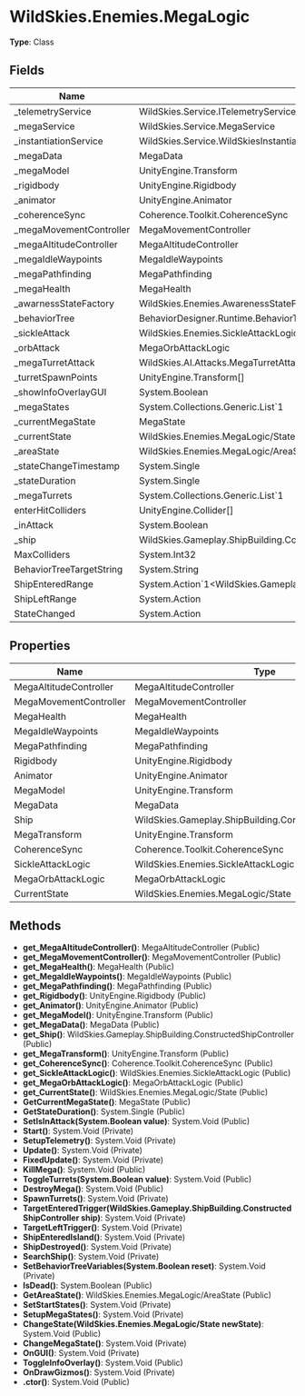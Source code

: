 ﻿# WildSkies.Enemies.MegaLogic

**Type**: Class

## Fields

| Name | Type | Access |
|------|------|--------|
| _telemetryService | WildSkies.Service.ITelemetryService | Private |
| _megaService | WildSkies.Service.MegaService | Private |
| _instantiationService | WildSkies.Service.WildSkiesInstantiationService | Private |
| _megaData | MegaData | Private |
| _megaModel | UnityEngine.Transform | Private |
| _rigidbody | UnityEngine.Rigidbody | Private |
| _animator | UnityEngine.Animator | Private |
| _coherenceSync | Coherence.Toolkit.CoherenceSync | Private |
| _megaMovementController | MegaMovementController | Private |
| _megaAltitudeController | MegaAltitudeController | Private |
| _megaIdleWaypoints | MegaIdleWaypoints | Private |
| _megaPathfinding | MegaPathfinding | Private |
| _megaHealth | MegaHealth | Private |
| _awarnessStateFactory | WildSkies.Enemies.AwarenessStateFactory | Private |
| _behaviorTree | BehaviorDesigner.Runtime.BehaviorTree | Private |
| _sickleAttack | WildSkies.Enemies.SickleAttackLogic | Private |
| _orbAttack | MegaOrbAttackLogic | Private |
| _megaTurretAttack | WildSkies.AI.Attacks.MegaTurretAttack | Private |
| _turretSpawnPoints | UnityEngine.Transform[] | Private |
| _showInfoOverlayGUI | System.Boolean | Private |
| _megaStates | System.Collections.Generic.List`1<MegaState> | Private |
| _currentMegaState | MegaState | Private |
| _currentState | WildSkies.Enemies.MegaLogic/State | Private |
| _areaState | WildSkies.Enemies.MegaLogic/AreaState | Private |
| _stateChangeTimestamp | System.Single | Private |
| _stateDuration | System.Single | Private |
| _megaTurrets | System.Collections.Generic.List`1<MegaTurret> | Private |
| enterHitColliders | UnityEngine.Collider[] | Private |
| _inAttack | System.Boolean | Private |
| _ship | WildSkies.Gameplay.ShipBuilding.ConstructedShipController | Private |
| MaxColliders | System.Int32 | Private |
| BehaviorTreeTargetString | System.String | Private |
| ShipEnteredRange | System.Action`1<WildSkies.Gameplay.ShipBuilding.ConstructedShipController> | Public |
| ShipLeftRange | System.Action | Public |
| StateChanged | System.Action | Public |

## Properties

| Name | Type | Access |
|------|------|--------|
| MegaAltitudeController | MegaAltitudeController | Public |
| MegaMovementController | MegaMovementController | Public |
| MegaHealth | MegaHealth | Public |
| MegaIdleWaypoints | MegaIdleWaypoints | Public |
| MegaPathfinding | MegaPathfinding | Public |
| Rigidbody | UnityEngine.Rigidbody | Public |
| Animator | UnityEngine.Animator | Public |
| MegaModel | UnityEngine.Transform | Public |
| MegaData | MegaData | Public |
| Ship | WildSkies.Gameplay.ShipBuilding.ConstructedShipController | Public |
| MegaTransform | UnityEngine.Transform | Public |
| CoherenceSync | Coherence.Toolkit.CoherenceSync | Public |
| SickleAttackLogic | WildSkies.Enemies.SickleAttackLogic | Public |
| MegaOrbAttackLogic | MegaOrbAttackLogic | Public |
| CurrentState | WildSkies.Enemies.MegaLogic/State | Public |

## Methods

- **get_MegaAltitudeController()**: MegaAltitudeController (Public)
- **get_MegaMovementController()**: MegaMovementController (Public)
- **get_MegaHealth()**: MegaHealth (Public)
- **get_MegaIdleWaypoints()**: MegaIdleWaypoints (Public)
- **get_MegaPathfinding()**: MegaPathfinding (Public)
- **get_Rigidbody()**: UnityEngine.Rigidbody (Public)
- **get_Animator()**: UnityEngine.Animator (Public)
- **get_MegaModel()**: UnityEngine.Transform (Public)
- **get_MegaData()**: MegaData (Public)
- **get_Ship()**: WildSkies.Gameplay.ShipBuilding.ConstructedShipController (Public)
- **get_MegaTransform()**: UnityEngine.Transform (Public)
- **get_CoherenceSync()**: Coherence.Toolkit.CoherenceSync (Public)
- **get_SickleAttackLogic()**: WildSkies.Enemies.SickleAttackLogic (Public)
- **get_MegaOrbAttackLogic()**: MegaOrbAttackLogic (Public)
- **get_CurrentState()**: WildSkies.Enemies.MegaLogic/State (Public)
- **GetCurrentMegaState()**: MegaState (Public)
- **GetStateDuration()**: System.Single (Public)
- **SetIsInAttack(System.Boolean value)**: System.Void (Public)
- **Start()**: System.Void (Private)
- **SetupTelemetry()**: System.Void (Private)
- **Update()**: System.Void (Private)
- **FixedUpdate()**: System.Void (Private)
- **KillMega()**: System.Void (Public)
- **ToggleTurrets(System.Boolean value)**: System.Void (Public)
- **DestroyMega()**: System.Void (Public)
- **SpawnTurrets()**: System.Void (Private)
- **TargetEnteredTrigger(WildSkies.Gameplay.ShipBuilding.ConstructedShipController ship)**: System.Void (Private)
- **TargetLeftTrigger()**: System.Void (Private)
- **ShipEnteredIsland()**: System.Void (Private)
- **ShipDestroyed()**: System.Void (Private)
- **SearchShip()**: System.Void (Private)
- **SetBehaviorTreeVariables(System.Boolean reset)**: System.Void (Private)
- **IsDead()**: System.Boolean (Public)
- **GetAreaState()**: WildSkies.Enemies.MegaLogic/AreaState (Public)
- **SetStartStates()**: System.Void (Private)
- **SetupMegaStates()**: System.Void (Private)
- **ChangeState(WildSkies.Enemies.MegaLogic/State newState)**: System.Void (Public)
- **ChangeMegaState()**: System.Void (Private)
- **OnGUI()**: System.Void (Private)
- **ToggleInfoOverlay()**: System.Void (Public)
- **OnDrawGizmos()**: System.Void (Private)
- **.ctor()**: System.Void (Public)

